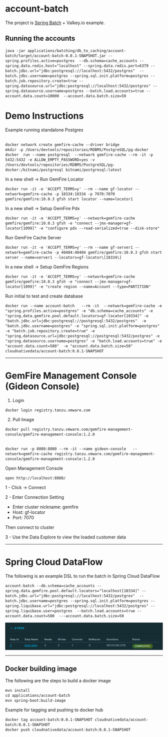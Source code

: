 # account-batch

The project is [Spring Batch](https://spring.io/batch) + Valkey.io example.



## Running the accounts

```shell
java -jar applications/batching/db_to_caching/account-batch/target/account-batch-0.0.1-SNAPSHOT.jar --spring.profiles.active=postgres  --db.schema=cache_accounts --spring.data.redis.host="localhost" --spring.data.redis.port=6379 --batch.jdbc.url="jdbc:postgresql://localhost:5432/postgres"  --batch.jdbc.username=postgres --spring.sql.init.platform=postgres --batch.job.repository.create=true --spring.datasource.url="jdbc:postgresql://localhost:5432/postgres" --spring.datasource.username=postgres --batch.load.accounts=true --account.data.count=10000  --account.data.batch.size=50 
```

# Demo Instructions

Example running standalone Postgres

```shell

docker network create gemfire-cache --driver bridge
mkdir -p /Users/devtools/repositories/RDBMS/PostgreSQL/pg-docker
docker  run --name postgresql  --network gemfire-cache --rm -it -p 5432:5432 -e ALLOW_EMPTY_PASSWORD=yes -v /Users/devtools/repositories/RDBMS/PostgreSQL/pg-docker:/bitnami/postgresql bitnami/postgresql:latest   
```

In a new shell -> Run GemFire Locator
```shell
docker run -it -e 'ACCEPT_TERMS=y' --rm --name gf-locator --network=gemfire-cache -p 10334:10334 -p 7070:7070 gemfire/gemfire:10.0.3 gfsh start locator --name=locator1
```

In a new shell -> Setup GemFire Pdx
```shell
docker run -it -e 'ACCEPT_TERMS=y' --network=gemfire-cache gemfire/gemfire:10.0.3 gfsh -e "connect --jmx-manager=gf-locator[1099]" -e "configure pdx --read-serialized=true --disk-store"
```

Run GemFire Cache Server
```shell
docker run -it -e 'ACCEPT_TERMS=y' --rm --name gf-server1 --network=gemfire-cache -p 40404:40404 gemfire/gemfire:10.0.3 gfsh start server --name=server1 --locators=gf-locator\[10334\]
```

In a new shell -> Setup GemFire Regions

```shell
docker run -it -e 'ACCEPT_TERMS=y' --network=gemfire-cache gemfire/gemfire:10.0.3 gfsh -e "connect --jmx-manager=gf-locator[1099]" -e "create region --name=Account --type=PARTITION"
```


Run initial to test and create database

```shell
docker run --name account-batch   --rm -it  --network=gemfire-cache -e "spring.profiles.active=postgres" -e "db.schema=cache_accounts" -e "spring.data.gemfire.pool.default.locators=gf-locator[10334]" -e "batch.jdbc.url=jdbc:postgresql://postgresql:5432/postgres"  -e "batch.jdbc.username=postgres" -e "spring.sql.init.platform=postgres" -e "batch.job.repository.create=true" -e "spring.datasource.url=jdbc:postgresql://postgresql:5432/postgres" -e "spring.datasource.username=postgres" -e "batch.load.accounts=true" -e "account.data.count=500"  -e "account.data.batch.size=50" cloudnativedata/account-batch:0.0.1-SNAPSHOT
```

-------------------

# GemFire Management Console (Gideon Console)

1. Login

```shell
docker login registry.tanzu.vmware.com
```

2. Pull Image
```shell
docker pull registry.tanzu.vmware.com/gemfire-management-console/gemfire-management-console:1.2.0
```
```shell

docker run -p 8080:8080 --rm -it --name gideon-console   --network=gemfire-cache registry.tanzu.vmware.com/gemfire-management-console/gemfire-management-console:1.2.0
```

Open Management Console
```shell
open http://localhost:8080/
```

1 - Click -> Connect 

2 -  Enter Connection Setting

- Enter cluster nickname: gemfire
- Host: gf-locator
- Port: 7070

Then  connect to cluster

3 - Use the Data Explore to view the loaded customer data

--------

# Spring Cloud DataFlow

The following is an example DSL to run the batch in Spring Cloud DataFlow

```shell
account-batch --db.schema=cache_accounts --spring.data.gemfire.pool.default.locators="localhost[10334]" --batch.jdbc.url="jdbc:postgresql://localhost:5432/postgres"  --batch.jdbc.username=postgres --spring.sql.init.platform=postgres --spring.liquibase.url="jdbc:postgresql://localhost:5432/postgres" --spring.liquibase.user=postgres  --batch.load.accounts=true --account.data.count=500  ---account.data.batch.size=50
```
![scdf-task.png](docs/imgs/scdf-task.png)


--------------------------------------
## Docker building image

The following are the steps to build a docker image
```shell
mvn install
cd applications/account-batch
mvn spring-boot:build-image
```

Example for tagging and pushing to docker hub
```shell
docker tag account-batch:0.0.1-SNAPSHOT cloudnativedata/account-batch:0.0.1-SNAPSHOT
docker push cloudnativedata/account-batch:0.0.1-SNAPSHOT
```

